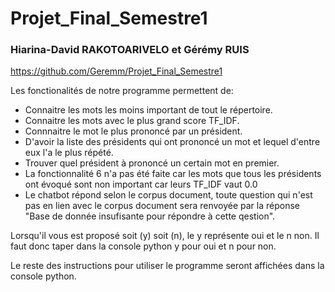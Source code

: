 # Projet_Final_Semestre1

### Hiarina-David RAKOTOARIVELO et Gérémy RUIS

https://github.com/Geremm/Projet_Final_Semestre1

Les fonctionalités de notre programme permettent de:

  * Connaitre les mots les moins important de tout le répertoire.
  * Connaitre les mots avec le plus grand score TF_IDF.
  * Connnaitre le mot le plus prononcé par un président.
  * D'avoir la liste des présidents qui ont prononcé un mot et lequel d'entre eux l'a le plus répété.
  * Trouver quel président à prononcé un certain mot en premier.
  * La fonctionnalité 6 n'a pas été faite car les mots que tous les présidents ont évoqué sont non important car leurs TF_IDF vaut 0.0
  * Le chatbot répond selon le corpus document, toute question qui n'est pas en lien avec le corpus document sera renvoyée par la réponse "Base de donnée insufisante pour répondre à cette qestion".


Lorsqu'il vous est proposé soit (y) soit (n), le y représente oui et le n non. Il faut donc taper dans la console python y pour oui et n pour non.

Le reste des instructions pour utiliser le programme seront affichées dans la console python.
